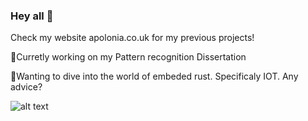 ### Hey all 👋

Check my website apolonia.co.uk for my previous projects!

🔭Curretly working on my Pattern recognition Dissertation 

🌱Wanting to dive into the world of embeded rust. Specificaly IOT. Any advice? 

![alt text](https://upload.wikimedia.org/wikipedia/commons/thumb/2/20/Rustacean-orig-noshadow.svg/440px-Rustacean-orig-noshadow.svg.png)

